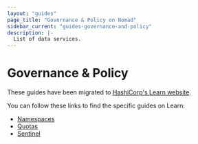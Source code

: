 ```yaml
---
layout: "guides"
page_title: "Governance & Policy on Nomad"
sidebar_current: "guides-governance-and-policy"
description: |-
  List of data services.
---
```


# Governance & Policy

These guides have been migrated to [HashiCorp's Learn website].

You can follow these links to find the specific guides on Learn:

- [Namespaces](https://learn.hashicorp.com/nomad/governance-and-policy/namespaces)
- [Quotas](https://learn.hashicorp.com/nomad/governance-and-policy/quotas)
- [Sentinel](https://learn.hashicorp.com/nomad/governance-and-policy/sentinel)

[HashiCorp's Learn website]: https://learn.hashicorp.com/nomad?track=governance-and-policy#governance-and-policy
